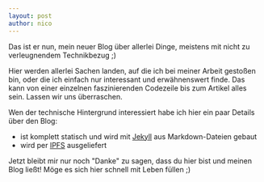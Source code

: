 ```yaml
---
layout: post
author: nico
---
```

Das ist er nun, mein neuer Blog über allerlei Dinge, meistens mit nicht zu verleugnendem Technikbezug ;)

Hier werden allerlei Sachen landen, auf die ich bei meiner Arbeit gestoßen bin, oder die ich einfach nur interessant und erwähnenswert finde. Das kann von einer einzelnen faszinierenden Codezeile bis zum Artikel alles sein. Lassen wir uns überraschen.

Wen der technische Hintergrund interessiert habe ich hier ein paar Details über den Blog:

* ist komplett statisch und wird mit [Jekyll](https://jekyllrb.com/) aus Markdown-Dateien gebaut
* wird per [IPFS](https://ipfs.io) ausgeliefert

Jetzt bleibt mir nur noch "Danke" zu sagen, dass du hier bist und meinen Blog ließt! Möge es sich hier schnell mit Leben füllen ;)
